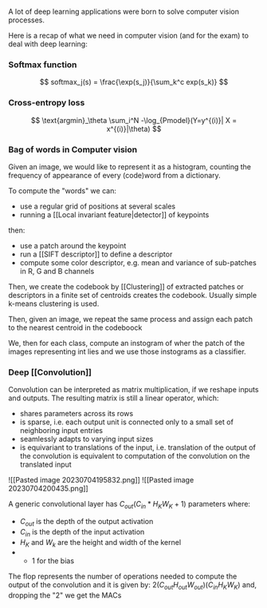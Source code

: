  A lot of deep learning applications were born to solve computer vision processes.

Here is a recap of what we need in computer vision (and for the exam) to deal with deep learning:


### Softmax function

$$
softmax_j(s) = \frac{\exp(s_j)}{\sum_k^c exp(s_k)}
$$

### Cross-entropy loss
$$
\text{argmin}_\theta \sum_i^N -\log_{Pmodel}(Y=y^{(i)}| X = x^{(i)}|\theta)
$$

### Bag of words in Computer vision

Given an image, we would like to represent it as a histogram, counting the frequency of appearance of every (code)word from a dictionary.

To compute the "words" we can:
- use a regular grid of positions at several scales
- running a [[Local invariant feature|detector]] of keypoints 

then:
- use a patch around the keypoint
- run a [[SIFT descriptor]] to define a descriptor
- compute some color descriptor, e.g. mean and variance of sub-patches in R, G and B channels

Then, we create the codebook by [[Clustering]] of extracted patches or descriptors in a finite set of centroids creates the codebook. Usually simple k-means clustering is used.

Then, given an image, we repeat the same process and assign each patch to the nearest centroid in the codeboock

We, then for each class, compute an instogram of wher the patch of the images representing int lies and we use those instograms as a classifier.


### Deep [[Convolution]]

Convolution can be interpreted as matrix multiplication, if we reshape inputs and outputs. 
The resulting matrix is still a linear operator, which:
- shares parameters across its rows
- is sparse, i.e. each output unit is connected only to a small set of neighboring input entries
- seamlessly adapts to varying input sizes
- is equivariant to translations of the input, i.e. translation of the output of the convolution is equivalent to computation of the convolution on the translated input

![[Pasted image 20230704195832.png]]
![[Pasted image 20230704200435.png]]

A generic convolutional layer has $C_{out}(C_{in} * H_KW_K + 1)$ parameters where:
- $C_{out}$ is the depth of the output activation
- $C_{in}$ is the depth of the input activation
- $H_K$ and $W_k$ are the height and width of the kernel
- + 1 for the bias

The flop represents the number of operations needed to compute the output of the convolution and it is given by:
$2(C_{out}H_{out}W_{out})(C_{in}H_KW_K)$ 
and, dropping the "2" we get the MACs 